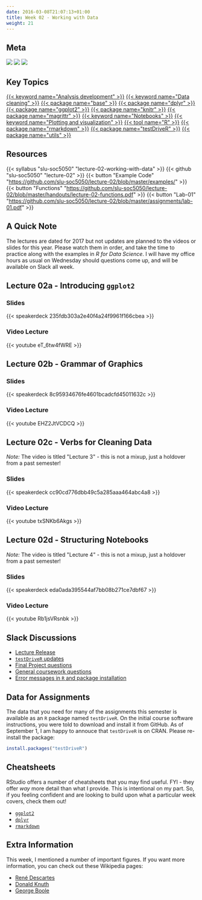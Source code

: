 ```yaml
---
date: 2016-03-08T21:07:13+01:00
title: Week 02 - Working with Data
weight: 21
---
```


## Meta
![](https://img.shields.io/badge/semester-fall%202018-orange.svg) ![](https://img.shields.io/badge/release-full-brightgreen.svg) [![](https://img.shields.io/badge/last%20update-2018--09--06-brightgreen.svg)](https://github.com/slu-soc5050/lecture-02/blob/master/NEWS_SITE.md)

## Key Topics
[{{< keyword name="Analysis development" >}}](/topic-index/#a-d)
[{{< keyword name="Data cleaning" >}}](/topic-index/#a-d)
[{{< package name="base" >}}](/topic-index/#a-d)
[{{< package name="dplyr" >}}](/topic-index/#a-d)
[{{< package name="ggplot2" >}}](/topic-index/#e-h)
[{{< package name="knitr" >}}](/topic-index/#i-l)
[{{< package name="magrittr" >}}](/topic-index/#m-p)
[{{< keyword name="Notebooks" >}}](/topic-index/#m-p)
[{{< keyword name="Plotting and visualization" >}}](/topic-index/#m-p)
[{{< tool name="R" >}}](/topic-index/#q-t)
[{{< package name="rmarkdown" >}}](/topic-index/#q-t)
[{{< package name="testDriveR" >}}](/topic-index/#q-t)
[{{< package name="utils" >}}](/topic-index/#u-z)

## Resources

{{< syllabus "slu-soc5050" "lecture-02-working-with-data" >}}
{{< github "slu-soc5050" "lecture-02" >}}
{{< button "Example Code" "https://github.com/slu-soc5050/lecture-02/blob/master/examples/" >}}
{{< button "Functions" "https://github.com/slu-soc5050/lecture-02/blob/master/handouts/lecture-02-functions.pdf" >}}
{{< button "Lab-01" "https://github.com/slu-soc5050/lecture-02/blob/master/assignments/lab-01.pdf" >}}

## A Quick Note
The lectures are dated for 2017 but not updates are planned to the videos or slides for this year. Please watch them in order, and take the time to practice along with the examples in *R for Data Science*. I will have my office hours as usual on Wednesday should questions come up, and will be available on Slack all week.

## Lecture 02a - Introducing `ggplot2`
### Slides
{{< speakerdeck 235fdb303a2e40f4a24f9961f166cbea >}}

### Video Lecture
{{< youtube eT_6tw4fWRE >}}

## Lecture 02b - Grammar of Graphics
### Slides
{{< speakerdeck 8c95934676fe4601bcadcfd45011632c >}}

### Video Lecture
{{< youtube EHZ2JtVCDCQ >}}

## Lecture 02c - Verbs for Cleaning Data
*Note:* The video is titled "Lecture 3" - this is not a mixup, just a holdover from a past semester!

### Slides
{{< speakerdeck cc90cd776dbb49c5a285aaa464abc4a8 >}}

### Video Lecture
{{< youtube txSNKb6Akgs >}}

## Lecture 02d - Structuring Notebooks
*Note:* The video is titled "Lecture 4" - this is not a mixup, just a holdover from a past semester!

### Slides
{{< speakerdeck eda0ada395544af7bb08b271ce7dbf67 >}}

### Video Lecture
{{< youtube Rb1jsVRsnbk >}}

## Slack Discussions <i class="fab fa-slack"></i>

* <a href="https://slu-soc5050.slack.com/archives/C2BRR3RU4/p1536008390000100" target="_blank">Lecture Release</a>
* <a href="https://slu-soc5050.slack.com/archives/C2BRR3RU4/p1536003390000100" target="_blank">`testDriveR` updates</a>
* <a href="https://slu-soc5050.slack.com/archives/C6U4BB8RJ/p1536164338000100" target="_blank">Final Project questions</a>
* <a href="https://slu-soc5050.slack.com/archives/C6U4BB8RJ/p1536191174000100" target="_blank">General coursework questions</a>
* <a href="https://slu-soc5050.slack.com/archives/C6U6HJ421/p1536191749000100" target="_blank">Error messages in `R` and package installation</a>

## Data for Assignments
The data that you need for many of the assignments this semester is available as an `R` package named `testDriveR`. On the initial course software instructions, you were told to download and install it from GitHub. As of September 1, I am happy to annouce that `testDriveR` is on CRAN. Please re-install the package:

```r
install.packages("testDriveR")
```

## Cheatsheets
RStudio offers a number of cheatsheets that you may find useful. FYI - they offer *way* more detail than what I provide. This is intentional on my part. So, if you feeling confident and are looking to build upon what a particular week covers, check them out!

* [`ggplot2`](https://github.com/rstudio/cheatsheets/raw/master/source/pdfs/ggplot2-cheatsheet-2.1.pdf)
* [`dplyr`](https://github.com/rstudio/cheatsheets/raw/master/source/pdfs/data-transformation-cheatsheet.pdf)
* [`rmarkdown`](https://github.com/rstudio/cheatsheets/raw/master/source/pdfs/rmarkdown-cheatsheet-2.0.pdf)

## Extra Information
This week, I mentioned a number of important figures. If you want more information, you can check out these Wikipedia pages:

* [René Descartes](https://en.wikipedia.org/wiki/René_Descartes)
* [Donald Knuth](https://en.wikipedia.org/wiki/Donald_Knuth)
* [George Boole](https://en.wikipedia.org/wiki/George_Boole)
